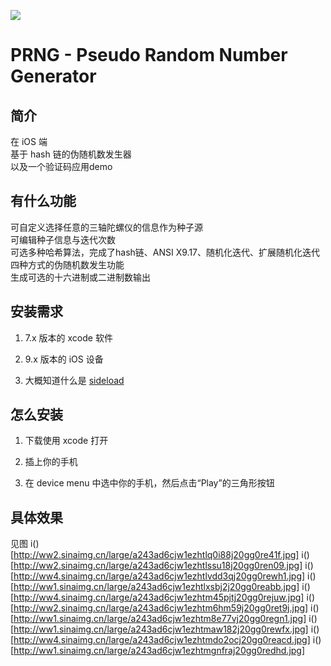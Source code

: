 ![](http://ww1.sinaimg.cn/large/a243ad6cjw1ezhszdvg72j21hc0u075n.jpg)
# PRNG - Pseudo Random Number Generator
## 简介
在 iOS 端  
基于 hash 链的伪随机数发生器  
以及一个验证码应用demo  
## 有什么功能  
可自定义选择任意的三轴陀螺仪的信息作为种子源  
可编辑种子信息与迭代次数  
可选多种哈希算法，完成了hash链、ANSI X9.17、随机化迭代、扩展随机化迭代四种方式的伪随机数发生功能  
生成可选的十六进制或二进制数输出  
## 安装需求
1.  7.x 版本的 xcode 软件  

2.  9.x 版本的 iOS 设备  

3.  大概知道什么是 [sideload](http://bouk.co/blog/sideload-iphone/)  

## 怎么安装  
1.  下载使用 xcode 打开

2.  插上你的手机

3.  在 device menu 中选中你的手机，然后点击“Play”的三角形按钮  

## 具体效果
见图
i()[http://ww2.sinaimg.cn/large/a243ad6cjw1ezhtlq0i88j20gg0re41f.jpg]
i()[http://ww2.sinaimg.cn/large/a243ad6cjw1ezhtlssu18j20gg0ren09.jpg]
i()[http://ww4.sinaimg.cn/large/a243ad6cjw1ezhtlvdd3qj20gg0rewh1.jpg]
i()[http://ww1.sinaimg.cn/large/a243ad6cjw1ezhtlxsbj2j20gg0reabb.jpg]
i()[http://ww4.sinaimg.cn/large/a243ad6cjw1ezhtm45pjtj20gg0rejuw.jpg]
i()[http://ww2.sinaimg.cn/large/a243ad6cjw1ezhtm6hm59j20gg0ret9j.jpg]
i()[http://ww1.sinaimg.cn/large/a243ad6cjw1ezhtm8e77vj20gg0regn1.jpg]
i()[http://ww1.sinaimg.cn/large/a243ad6cjw1ezhtmaw182j20gg0rewfx.jpg]
i()[http://ww4.sinaimg.cn/large/a243ad6cjw1ezhtmdo2ocj20gg0reacd.jpg]
i()[http://ww1.sinaimg.cn/large/a243ad6cjw1ezhtmgnfraj20gg0redhd.jpg]
